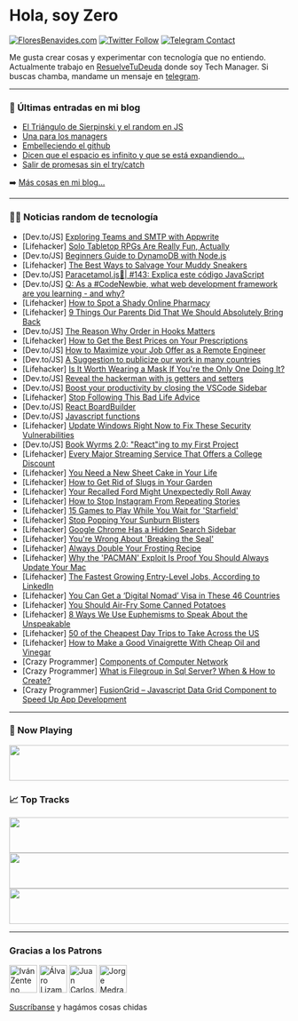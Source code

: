 # Hola, soy Zero

[![FloresBenavides.com](https://img.shields.io/website?down_message=oops&label=MiBlog&style=for-the-badge&up_message=online&url=https%3A%2F%2Ffloresbenavides.com)](https://floresbenavides.com) [![Twitter Follow](https://img.shields.io/twitter/follow/ZeroDragon?color=%231DA1F2&label=Follow&logo=twitter&logoColor=ffffff&style=for-the-badge)](https://twitter.com/zerodragon) [![Telegram Contact](https://img.shields.io/badge/escr%C3%ADbeme-ZeroDragon-%2326A5E4?style=for-the-badge&logo=telegram)](https://t.me/zerodragon)

Me gusta crear cosas y experimentar con tecnología que no entiendo.
Actualmente trabajo en [ResuelveTuDeuda](http://github.com/resuelve) donde soy Tech Manager.
Si buscas chamba, mandame un mensaje en [telegram](https://t.me/zerodragon).

---

### 📕 Últimas entradas en mi blog
<!-- BLOG-POST-LIST:START -->
- [El Triángulo de Sierpinski y el random en JS](https://floresbenavides.com/el-triangulo-de-sierpinski-y-el-random-en-js/)
- [Una para los managers](https://floresbenavides.com/una-para-los-managers/)
- [Embelleciendo el github](https://floresbenavides.com/embelleciendo-el-github/)
- [Dicen que el espacio es infinito y que se está expandiendo…](https://floresbenavides.com/dicen-que-el-espacio-es-infinito-y-que-se-esta-expandiendo/)
- [Salir de promesas sin el try/catch](https://floresbenavides.com/salir-de-promesas-sin-el-try-catch/)
<!-- BLOG-POST-LIST:END -->

➡️ [Más cosas en mi blog...](https://floresbenavides.com)

---

### 👨‍💻 Noticias random de tecnología
<!-- TECH-POSTS:START -->
- [Dev.to/JS] [Exploring Teams and SMTP with Appwrite](https://dev.to/gewenyu99/exploring-teams-and-smtp-with-appwrite-8fn)
- [Lifehacker] [Solo Tabletop RPGs Are Really Fun, Actually](https://lifehacker.com/solo-tabletop-rpgs-are-really-fun-actually-1849067606)
- [Dev.to/JS] [Beginners Guide to DynamoDB with Node.js](https://dev.to/mxro/beginners-guide-to-dynamodb-with-nodejs-m60)
- [Lifehacker] [The Best Ways to Salvage Your Muddy Sneakers](https://lifehacker.com/the-best-ways-to-salvage-your-muddy-sneakers-1849067156)
- [Dev.to/JS] [Paracetamol.js💊| #143: Explica este código JavaScript](https://dev.to/duxtech/paracetamoljs-143-explica-este-codigo-javascript-1ood)
- [Dev.to/JS] [Q: As a #CodeNewbie, what web development framework are you learning - and why?](https://dev.to/azure/q-as-a-codenewbie-what-web-development-framework-are-you-learning-and-why-5b07)
- [Lifehacker] [How to Spot a Shady Online Pharmacy](https://lifehacker.com/how-to-spot-a-shady-online-pharmacy-1849067055)
- [Lifehacker] [9 Things Our Parents Did That We Should Absolutely Bring Back](https://lifehacker.com/9-things-our-parents-did-that-we-should-absolutely-brin-1849064190)
- [Dev.to/JS] [The Reason Why Order in Hooks Matters](https://dev.to/itsrennyman/the-reason-why-order-in-hooks-matters-34ba)
- [Lifehacker] [How to Get the Best Prices on Your Prescriptions](https://lifehacker.com/how-to-get-the-best-prices-on-your-prescriptions-1849066164)
- [Dev.to/JS] [How to Maximize your Job Offer as a Remote Engineer](https://dev.to/hired/how-to-maximize-your-job-offer-as-a-remote-engineer-37g1)
- [Dev.to/JS] [A Suggestion to publicize our work in many countries](https://dev.to/browned86/a-suggestion-to-publicize-our-work-in-many-countries-2a5f)
- [Lifehacker] [Is It Worth Wearing a Mask If You&#39;re the Only One Doing It?](https://lifehacker.com/is-it-worth-wearing-a-mask-if-youre-the-only-one-doing-1849065951)
- [Dev.to/JS] [Reveal the hackerman with js getters and setters](https://dev.to/datadeer/reveal-the-hackerman-with-js-getters-and-setters-4203)
- [Dev.to/JS] [Boost your productivity by closing the VSCode Sidebar](https://dev.to/ivanjeremic/boost-your-productivity-by-closing-the-vscode-sidebar-35j8)
- [Lifehacker] [Stop Following This Bad Life Advice](https://lifehacker.com/stop-following-this-bad-life-advice-1849065723)
- [Dev.to/JS] [React BoardBuilder](https://dev.to/jordantaylorj/react-boardbuilder-efe)
- [Dev.to/JS] [Javascript functions](https://dev.to/nameismani/javascript-function-4f9c)
- [Lifehacker] [Update Windows Right Now to Fix These Security Vulnerabilities](https://lifehacker.com/update-windows-right-now-to-fix-these-security-vulnerab-1849065009)
- [Dev.to/JS] [Book Wyrms 2.0: &quot;React&quot;ing to my First Project](https://dev.to/nkulik94/book-wyrms-20-reacting-to-my-first-project-1omf)
- [Lifehacker] [Every Major Streaming Service That Offers a College Discount](https://lifehacker.com/every-major-streaming-service-that-offers-a-college-dis-1849065322)
- [Lifehacker] [You Need a New Sheet Cake in Your Life](https://lifehacker.com/you-need-a-new-sheet-cake-in-your-life-1849062136)
- [Lifehacker] [How to Get Rid of Slugs in Your Garden](https://lifehacker.com/how-to-get-rid-of-slugs-in-your-garden-1849063465)
- [Lifehacker] [Your Recalled Ford Might Unexpectedly Roll Away](https://lifehacker.com/your-recalled-ford-might-unexpectedly-roll-away-1849064395)
- [Lifehacker] [How to Stop Instagram From Repeating Stories](https://lifehacker.com/how-to-stop-instagram-from-repeating-stories-1849064452)
- [Lifehacker] [15 Games to Play While You Wait for &#39;Starfield&#39;](https://lifehacker.com/15-games-to-play-while-you-wait-for-starfield-1849061541)
- [Lifehacker] [Stop Popping Your Sunburn Blisters](https://lifehacker.com/stop-popping-your-sunburn-blisters-1849042568)
- [Lifehacker] [Google Chrome Has a Hidden Search Sidebar](https://lifehacker.com/google-chrome-has-a-hidden-search-sidebar-1849064065)
- [Lifehacker] [You&#39;re Wrong About &#39;Breaking the Seal&#39;](https://lifehacker.com/youre-wrong-about-breaking-the-seal-1849053517)
- [Lifehacker] [Always Double Your Frosting Recipe](https://lifehacker.com/always-double-your-frosting-recipe-1849061845)
- [Lifehacker] [Why the &#39;PACMAN&#39; Exploit Is Proof You Should Always Update Your Mac](https://lifehacker.com/why-the-pacman-exploit-is-proof-you-should-always-updat-1849061590)
- [Lifehacker] [The Fastest Growing Entry-Level Jobs, According to LinkedIn](https://lifehacker.com/the-fastest-growing-entry-level-jobs-according-to-link-1849060596)
- [Lifehacker] [You Can Get a ‘Digital Nomad’ Visa in These 46 Countries](https://lifehacker.com/you-can-get-a-digital-nomad-visa-in-these-46-countrie-1849058910)
- [Lifehacker] [You Should Air-Fry Some Canned Potatoes](https://lifehacker.com/you-should-air-fy-some-canned-potatoes-1849061013)
- [Lifehacker] [8 Ways We Use Euphemisms to Speak About the Unspeakable](https://lifehacker.com/8-ways-we-use-euphemisms-to-speak-about-the-unspeakable-1849060696)
- [Lifehacker] [50 of the Cheapest Day Trips to Take Across the US](https://lifehacker.com/50-of-the-cheapest-day-trips-to-take-across-the-us-1849058582)
- [Lifehacker] [How to Make a Good Vinaigrette With Cheap Oil and Vinegar](https://lifehacker.com/how-to-make-a-good-vinaigrette-with-cheap-oil-and-vineg-1849060494)
- [Crazy Programmer] [Components of Computer Network](https://www.thecrazyprogrammer.com/2022/06/components-of-computer-network.html)
- [Crazy Programmer] [What is Filegroup in Sql Server? When &amp; How to Create?](https://www.thecrazyprogrammer.com/2022/06/filegroup-in-sql-server.html)
- [Crazy Programmer] [FusionGrid – Javascript Data Grid Component to Speed Up App Development](https://www.thecrazyprogrammer.com/2022/06/fusiongrid.html)<!-- TECH-POSTS:END -->

---

### 🎵 Now Playing
<a href="https://spotify-now-playing-dun.vercel.app/now-playing?open"><img src="https://spotify-now-playing-dun.vercel.app/now-playing" width="540" height="64"></a>

### 📈 Top Tracks
<a href="https://spotify-now-playing-dun.vercel.app/top-tracks?i=1&open"><img src="https://spotify-now-playing-dun.vercel.app/top-tracks?i=1" width="540" height="64"></a>
<a href="https://spotify-now-playing-dun.vercel.app/top-tracks?i=2&open"><img src="https://spotify-now-playing-dun.vercel.app/top-tracks?i=2" width="540" height="64"></a>
<a href="https://spotify-now-playing-dun.vercel.app/top-tracks?i=3&open"><img src="https://spotify-now-playing-dun.vercel.app/top-tracks?i=3" width="540" height="64"></a>

---

### Gracias a los Patrons
[<img src="https://avatars.githubusercontent.com/u/243380?v=4" alt="Iván Zenteno" width="50px">](https://github.com/k001) [<img src="https://avatars.githubusercontent.com/u/19955639?v=4" alt="Álvaro Lizama" width="50px">](https://github.com/alvarolizama) [<img src="https://avatars.githubusercontent.com/u/2718753?v=4" alt="Juan Carlos Ruiz" width="50px">](https://github.com/JuanCrg90) [<img src="https://avatars.githubusercontent.com/u/37025?v=4" alt="Jorge Medrano" width="50px">](https://github.com/h1pp1e) 

[Suscríbanse](https://www.patreon.com/zerodragon) y hagámos cosas chidas
